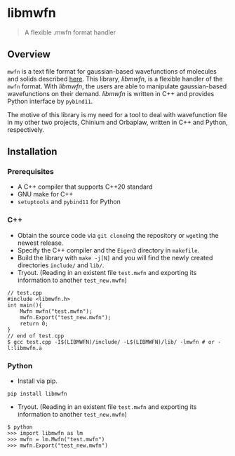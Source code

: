 # libmwfn
> A flexible .mwfn format handler

## Overview
`mwfn` is a text file format for gaussian-based wavefunctions of molecules and solids described [here](https://doi.org/10.26434/chemrxiv-2021-lt04f-v6).
This library, *libmwfn*, is a flexible handler of the `mwfn` format.
With *libmwfn*, the users are able to manipulate gaussian-based wavefunctions on their demand.
*libmwfn* is written in C++ and provides Python interface by `pybind11`.

The motive of this library is my need for a tool to deal with wavefunction file in my other two projects, Chinium and Orbaplaw, written in C++ and Python, respectively.

## Installation
### Prerequisites
* A C++ compiler that supports C++20 standard
* GNU make for C++
* `setuptools` and `pybind11` for Python
### C++
* Obtain the source code via `git clone`ing the repository or `wget`ing the newest release.
* Specify the C++ compiler and the `Eigen3` directory in `makefile`.
* Build the library with `make -j[N]` and you will find the newly created directories `include/` and `lib/`.
* Tryout. (Reading in an existent file `test.mwfn` and exporting its information to another `test_new.mwfn`)
```
// test.cpp
#include <libmwfn.h>
int main(){
	Mwfn mwfn("test.mwfn");
	mwfn.Export("test_new.mwfn");
	return 0;
}
// end of test.cpp
$ gcc test.cpp -I$(LIBMWFN)/include/ -L$(LIBMWFN)/lib/ -lmwfn # or -l:libmwfn.a
```
### Python
* Install via pip.
```
pip install libmwfn
```
* Tryout. (Reading in an existent file `test.mwfn` and exporting its information to another `test_new.mwfn`)
```
$ python
>>> import libmwfn as lm
>>> mwfn = lm.Mwfn("test.mwfn")
>>> mwfn.Export("test_new.mwfn")
```

